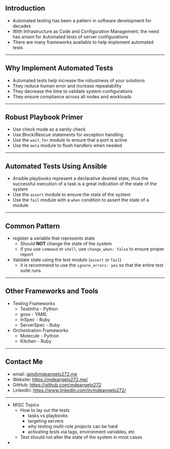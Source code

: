 ## Introduction

* Automated testing has been a pattern in software development for decades
* With Infrastructure as Code and Configuration Management, the need has arisen for Automated tests of server configurations
* There are many frameworks available to help implement automated tests

---

## Why Implement Automated Tests

* Automated tests help increase the robustness of your solutions
* They reduce human error and increase repeatability
* They decrease the time to validate system configurations
* They ensure compliance across all nodes and workloads

---

## Robust Playbook Primer

* Use check mode as a sanity check
* Use Block/Rescue statements for exception handling
* Use the `wait_for` module to ensure that a port is active
* Use the `meta` module to flush handlers when needed

---

## Automated Tests Using Ansible
* Ansible playbooks represent a declarative desired state, thus the successful execution of a task is a great indication of the state of the system
* Use the `assert` module to ensure the state of the system
* Use the `fail` module with a `when` condition to assert the state of a module

---

## Common Pattern
* register a variable that represents state
    * Should **NOT** change the state of the system
    * if you use `command` or `shell`, use `change_when: false` to ensure proper report
* Validate state using the test module (`assert` or `fail`)
  * it is recommend to use the `ignore_errors: yes` so that the entire test suite runs

---

## Other Frameworks and Tools
* Testing Frameworks
    * Testinfra - Python
    * goss - YAML
    * InSpec - Ruby
    * ServerSpec - Ruby
* Orchestration Frameworks
    * Molecule - Python 
    * Kitchen - Ruby

---

## Contact Me

* email: iam@mdeangelo272.me
* Website: https://mdeangelo272.me/
* GitHub: https://github.com/mdeangelo272
* LinkedIn: https://www.linkedin.com/in/mdeangelo272/

---

* MISC Topics
  * How to lay out the tests
    * tasks vs playbooks
    * targeting servers
    * why testing multi-role projects can be hard
    * activating tests via tags, environment variables, etc
  * Test should not alter the state of the system in most cases
* 
